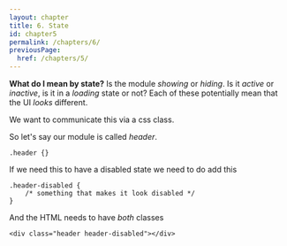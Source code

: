 ```yaml
---
layout: chapter
title: 6. State
id: chapter5
permalink: /chapters/6/
previousPage:
  href: /chapters/5/
---
```


**What do I mean by state?** Is the module *showing* or *hiding*. Is it *active* or *inactive*, is it in a *loading* state or not? Each of these potentially mean that the UI *looks* different.

We want to communicate this via a css class.

So let's say our module is called *header*.

	.header {}

If we need this to have a disabled state we need to do add this

	.header-disabled {
		/* something that makes it look disabled */
	}

And the HTML needs to have *both* classes

	<div class="header header-disabled"></div>
